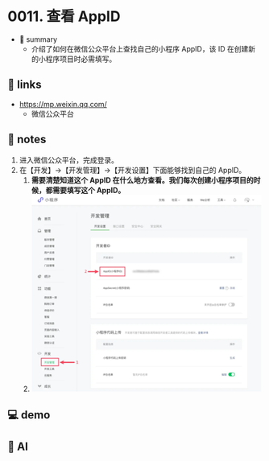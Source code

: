 # 0011. 查看 AppID

- 📝 summary
  - 介绍了如何在微信公众平台上查找自己的小程序 AppID，该 ID 在创建新的小程序项目时必需填写。

## 🔗 links

- https://mp.weixin.qq.com/
  - 微信公众平台

## 📒 notes

1. 进入微信公众平台，完成登录。
2. 在【开发】->【开发管理】->【开发设置】下面能够找到自己的 AppID。
   1. **需要清楚知道这个 AppID 在什么地方查看。我们每次创建小程序项目的时候，都需要填写这个 AppID。**
   2. ![](md-imgs/2024-10-23-13-38-11.png)

## 💻 demo
## 🤖 AI